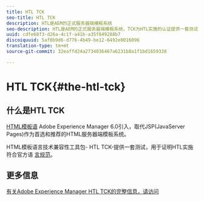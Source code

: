 ```yaml
---
title: HTL TCK
seo-title: HTL TCK
description: HTL是AEM的正式服务器端模板系统
seo-description: HTL是AEM的正式服务器端模板系统，TCK为HTL实施的认证提供一套测试。
uuid: cdfe68f3-d26a-4c1f-a41b-a35f849288b7
discoiquuid: 5af8b9d6-d776-4b49-be12-6492e0016096
translation-type: tm+mt
source-git-commit: 32eaffd24a2734036467a6231b8a1f1bd1659338

---
```



# HTL TCK{#the-htl-tck}

## 什么是HTL TCK

[HTML模板语](https://docs.adobe.com/docs/en/htl.html "言HTML模板语言(HTL)简介（以前称为Sightly）随") Adobe Experience Manager [](http://www.adobe.com/solutions/web-experience-management.html) 6.0引入，取代JSP(JavaServer Pages)作为首选和推荐的HTML服务器端模板系统。

HTML模板语言技术兼容性工具包- HTL TCK-提供一套测试，用于证明HTL实施符合官方语 [言规范](https://github.com/adobe/htl-spec)。

## 更多信息

[有关Adobe Experience Manager HTL TCK的完整信息，请访问](https://github.com/adobe/htl-tck)
